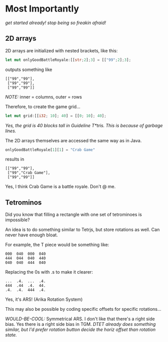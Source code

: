 # Most Importantly
*get started already! stop being so freakin afraid!*

## 2D arrays
2D arrays are initialized with nested brackets, like this:

```rust
let mut onlyGoodBattleRoyale:[[str;2];3] = [["99";2];3];
```
outputs something like
```
[["99","99"],
 ["99","99"],
 ["99","99"]]
```

*NOTE:* inner = columns, outer = rows

Therefore, to create the game grid...

```rust
let mut grid:[[i32; 10]; 40] = [[0; 10]; 40];
```

_Yes, the grid is 40 blocks tall in Guideline T*tris. This is because of garbage lines._

The 2D arrays themselves are accessed the same way as in Java.
```rust
onlyGoodBattleRoyale[1][1] = "Crab Game"
```
results in
```
[["99","99"],
 ["99","Crab Game"],
 ["99","99"]]
```

Yes, I think Crab Game is a battle royale. Don't @ me.

## Tetrominos
Did you know that filling a rectangle with one set of tetrominoes is impossible?

An idea is to do something similar to Tetrjs, but store rotations as well. Can never have enough bloat.

For example, the T piece would be something like:
```
000  040  000  040
444  044  040  440
040  040  444  040
```

Replacing the 0s with .s to make it clearer:
```
...  .4.  ...  .4.
444  .44  .4.  44.
.4.  .4.  444  .4.
```

Yes, it's ARS! (Arika Rotation System)

This may also be possible by coding specific offsets for specific rotations...

*WOULD-BE-COOL:* Symmetrical ARS. I don't like that there's a right side bias. Yes there is a right side bias in TGM.
_DTET already does something similar, but I'd prefer rotation button decide the horiz offset than rotation state._

